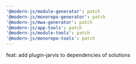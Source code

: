 ```yaml
---
'@modern-js/module-generator': patch
'@modern-js/monorepo-generator': patch
'@modern-js/mwa-generator': patch
'@modern-js/app-tools': patch
'@modern-js/module-tools': patch
'@modern-js/monorepo-tools': patch
---
```


feat: add plugin-jarvis to dependencies of solutions
